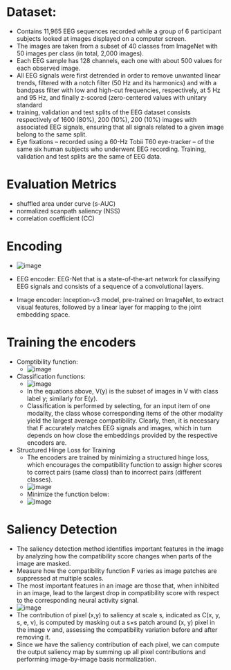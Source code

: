 # Dataset:
- Contains 11,965 EEG sequences recorded while a group of 6 participant subjects looked at images displayed on a computer screen.
- The images are taken from a subset of 40 classes from ImageNet with 50 images per class (in total, 2,000 images).
- Each EEG sample has 128 channels, each one with about 500 values for each observed image.
- All EEG signals were first detrended in order to remove unwanted linear trends, filtered with a notch filter (50 Hz and its harmonics) and with a bandpass filter with low and high-cut frequencies, respectively, at 5 Hz and 95 Hz, and finally z-scored (zero-centered values with unitary standard
- training, validation and test splits of the EEG dataset consists respectively of 1600 (80%), 200 (10%), 200 (10%) images with associated EEG signals, ensuring that all signals related to a given image belong to the same split.
- Eye fixations – recorded using a 60-Hz Tobii T60 eye-tracker – of the same six human subjects who underwent EEG recording. Training, validation and test splits are the same of EEG data.

# Evaluation Metrics
- shuffled area under curve (s-AUC) 
- normalized scanpath saliency (NSS)
- correlation coefficient (CC)

# Encoding
- ![image](https://github.com/user-attachments/assets/7a09e3a8-1d8e-41da-a63a-d37f714606f6)

- EEG encoder: EEG-Net that is a state-of-the-art network for classifying EEG signals and consists of a sequence of a convolutional layers.
- Image encoder: Inception-v3 model, pre-trained on ImageNet, to extract visual features, followed by a linear layer for mapping to the joint embedding space.

# Training the encoders
- Comptibility function:
  - ![image](https://github.com/user-attachments/assets/e032ad29-81c1-4718-8149-b4191521cbef)
- Classification functions:
  - ![image](https://github.com/user-attachments/assets/b9c7dc1f-fa7d-4877-ab7d-b54cf3139a05)
  - In the equations above, V(y) is the subset of images in V with class label y; similarly for E(y).
  - Classification is performed by selecting, for an input item of one modality, the class whose corresponding items of the other modality yield the largest average compatibility. Clearly, then, it is necessary that F accurately matches EEG signals and images, which in turn depends on how close the embeddings provided by the respective encoders are.
- Structured Hinge Loss for Training
  - The encoders are trained by minimizing a structured hinge loss, which encourages the compatibility function to assign higher scores to correct pairs (same class) than to incorrect pairs (different classes).
  - ![image](https://github.com/user-attachments/assets/2747885a-6fbd-439e-91ef-76352b96ff89)
  - Minimize the function below:
  - ![image](https://github.com/user-attachments/assets/fbec8a58-7610-422c-8ec7-5f1412411016)

# Saliency Detection
- The saliency detection method identifies important features in the image by analyzing how the compatibility score changes when parts of the image are masked.
- Measure how the compatibility function F varies as image patches are suppressed at multiple scales.
- The most important features in an image are those that, when inhibited in an image, lead to the largest drop in compatibility score with respect to the corresponding neural activity signal.
- ![image](https://github.com/user-attachments/assets/be4166ad-335a-45d2-bd80-40c0a682b472)
- The contribution of pixel (x,y) to saliency at scale s, indicated as C(x, y, s, e, v), is computed by masking out a s×s patch around (x, y) pixel in the image v and, assessing the compatibility variation before and after removing it.
- Since we have the saliency contribution of each pixel, we can compute the output saliency map by summing up all pixel contributions and performing image-by-image basis normalization.
